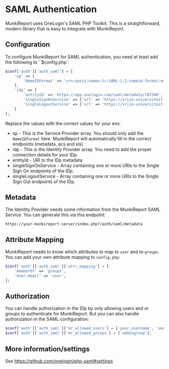 # SAML Authentication

MunkiReport uses OneLogin's SAML PHP Toolkit. This is a straightforward, modern library that is easy to integrate with MunkiReport.

## Configuration

To configure MunkiReport for SAML authentication, you need at least add the following to ``$config.php`:

```php
$conf['auth']['auth_saml'] = [
    'sp' => [
        'NameIDFormat' => 'urn:oasis:names:tc:SAML:1.1:nameid-format:emailAddress',
    ],
    'idp' => [
        'entityId' => 'https://app.onelogin.com/saml/metadata/707308',
        'singleSignOnService' => ['url' => 'https://vrije-universiteit-amsterdam-dev.onelogin.com/trust/saml2/http-post/sso/707308'],
        'singleLogoutService' => ['url' => 'https://vrije-universiteit-amsterdam-dev.onelogin.com/trust/saml2/http-redirect/slo/707308'],
    ]
];
```

Replace the values with the correct values for your env.

* sp - This is the Service Provider array. You should only add the `NameIDFormat` here. MunkiReport will automatically fill in the correct endpoints (metadata, acs and sls)
* idp - This is the Identity Provider array. You need to add the proper connection details for your IDp.
* entityId - URI to the IDp metadata
* singleSignOnService - Array containing one or more URIs to the Single Sign On endpoints of the IDp.
* singleLogoutService - Array containing one or more URIs to the Single Sign Out endpoints of the IDp.

## Metadata

The Identity Provider needs some information from the MunkiReport SAML Service. You can generate this via this endpoint:

```
https://your-munkireport-server/index.php?/auth/saml/metadata
```

## Attribute Mapping

MunkiReport needs to know which attributes to map to `user` and to `groups`. You can add your own attribute mapping to `config.php`:

```php
$conf['auth']['auth_saml']['attr_mapping'] = [
    'memberOf' => 'groups',
    'User.email' => 'user',
];
```

## Authorization

You can handle authorization in the IDp by only allowing users and or groups to authenticate for MunkiReport. But you can also handle authorization in the SAML configuration:

```php
$conf['auth']['auth_saml']['mr_allowed_users'] = ['your_username', 'another_user'];
$conf['auth']['auth_saml']['mr_allowed_groups'] = ['admingroup'];
```

## More information/settings

See https://github.com/onelogin/php-saml#settings
